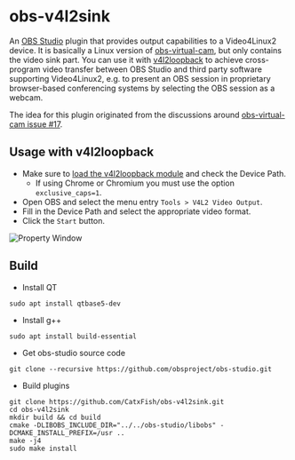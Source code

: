 # obs-v4l2sink

An [OBS Studio][obs-proj] plugin that provides output capabilities to a
Video4Linux2 device. It is basically a Linux version of [obs-virtual-cam][vcam],
but only contains the video sink part. You can use it with
[v4l2loopback][v4l2loopback] to achieve cross-program video transfer between OBS
Studio and third party software supporting Video4Linux2, e.g. to present an OBS
session in proprietary browser-based conferencing systems by selecting the OBS
session as a webcam.

The idea for this plugin originated from the discussions around [obs-virtual-cam
issue #17][vcam#17].

[obs-proj]: https://obsproject.com/
[vcam]: https://github.com/CatxFish/obs-virtual-cam
[v4l2loopback]: https://github.com/umlaeute/v4l2loopback
[vcam#17]: https://github.com/CatxFish/obs-virtual-cam/issues/17

## Usage with v4l2loopback

- Make sure to [load the v4l2loopback module][run-v4l2loopback] and check the Device Path.
  - If using Chrome or Chromium you must use the option `exclusive_caps=1`.
- Open OBS and select the menu entry `Tools > V4L2 Video Output`.
- Fill in the Device Path and select the appropriate video format.
- Click the `Start` button.

![Property Window](docs/property-window.png)

[run-v4l2loopback]: https://github.com/umlaeute/v4l2loopback#run

## Build

- Install QT

```
sudo apt install qtbase5-dev
```


- Install g++

```
sudo apt install build-essential
```

- Get obs-studio source code

```
git clone --recursive https://github.com/obsproject/obs-studio.git
```

- Build plugins

```
git clone https://github.com/CatxFish/obs-v4l2sink.git
cd obs-v4l2sink
mkdir build && cd build
cmake -DLIBOBS_INCLUDE_DIR="../../obs-studio/libobs" -DCMAKE_INSTALL_PREFIX=/usr ..
make -j4
sudo make install
```
